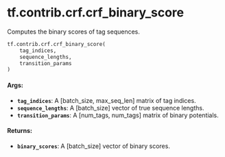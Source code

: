 <div itemscope itemtype="http://developers.google.com/ReferenceObject">
<meta itemprop="name" content="tf.contrib.crf.crf_binary_score" />
<meta itemprop="path" content="Stable" />
</div>

# tf.contrib.crf.crf_binary_score

Computes the binary scores of tag sequences.

``` python
tf.contrib.crf.crf_binary_score(
    tag_indices,
    sequence_lengths,
    transition_params
)
```

<!-- Placeholder for "Used in" -->


#### Args:


* <b>`tag_indices`</b>: A [batch_size, max_seq_len] matrix of tag indices.
* <b>`sequence_lengths`</b>: A [batch_size] vector of true sequence lengths.
* <b>`transition_params`</b>: A [num_tags, num_tags] matrix of binary potentials.

#### Returns:


* <b>`binary_scores`</b>: A [batch_size] vector of binary scores.